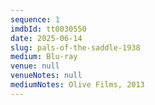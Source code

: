 ```yaml
---
sequence: 1
imdbId: tt0030550
date: 2025-06-14
slug: pals-of-the-saddle-1938
medium: Blu-ray
venue: null
venueNotes: null
mediumNotes: Olive Films, 2013
---
```


